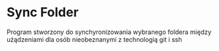 # Sync Folder
 Program stworzony do synchyronizowania wybranego foldera między użądzeniami dla osób nieobeznanymi z technologią git i ssh
